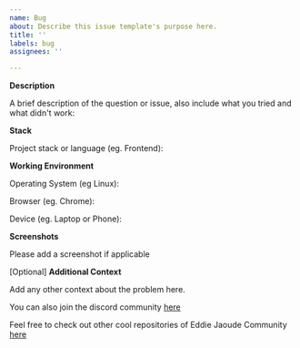 ```yaml
---
name: Bug
about: Describe this issue template's purpose here.
title: ''
labels: bug
assignees: ''

---
```


**Description**

A brief description of the question or issue, also include what you tried and what didn't work:

**Stack**

Project stack or language (eg. Frontend):

**Working Environment**

Operating System (eg Linux):

Browser (eg. Chrome):

Device (eg. Laptop or Phone):

**Screenshots**

Please add a screenshot if applicable

[Optional] **Additional Context**

Add any other context about the problem here.

You can also join the discord community [here](https://discord.com/invite/jZQs6Wu)

Feel free to check out other cool repositories of Eddie Jaoude Community [here](https://github.com/EddieJaoudeCommunity)
